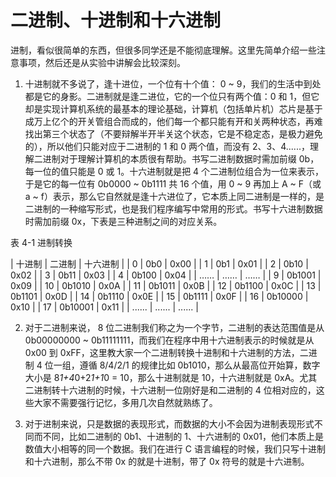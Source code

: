 # 二进制、十进制和十六进制

进制，看似很简单的东西，但很多同学还是不能彻底理解。这里先简单介绍一些注意事项，然后还是从实验中讲解会比较深刻。

1) 十进制就不多说了，逢十进位，一个位有十个值： 0 ~ 9，我们的生活中到处都是它的身影。二进制就是逢二进位，它的一个位只有两个值：0 和 1，但它却是实现计算机系统的最基本的理论基础，计算机（包括单片机）芯片是基于成万上亿个的开关管组合而成的，他们每一个都只能有开和关两种状态，再难找出第三个状态了（不要辩解半开半关这个状态，它是不稳定态，是极力避免的），所以他们只能对应于二进制的 1 和 0 两个值，而没有 2、3、4......，理解二进制对于理解计算机的本质很有帮助。书写二进制数据时需加前缀 0b，每一位的值只能是 0 或 1。十六进制就是把 4 个二进制位组合为一位来表示，于是它的每一位有 0b0000 ~ 0b1111 共 16 个值，用 0 ~ 9 再加上 A ~ F（或 a ~ f）表示，那么它自然就是逢十六进位了，它本质上同二进制是一样的，是二进制的一种缩写形式，也是我们程序编写中常用的形式。书写十六进制数据时需加前缀 0x，下表是三种进制之间的对应关系。

表 4-1 进制转换

| 十进制 | 二进制 | 十六进制 |
| 0 | 0b0 | 0x00 |
| 1 | 0b1 | 0x01 |
| 2 | 0b10 | 0x02 |
| 3 | 0b11 | 0x03 |
| 4 | 0b100 | 0x04 |
| …… | …… | …… |
| 9 | 0b1001 | 0x09 |
| 10 | 0b1010 | 0x0A |
| 11 | 0b1011 | 0x0B |
| 12 | 0b1100 | 0x0C |
| 13 | 0b1101 | 0x0D |
| 14 | 0b1110 | 0x0E |
| 15 | 0b1111 | 0x0F |
| 16 | 0b10000 | 0x10 |
| 17 | 0b10001 | 0x11 |
| ...... | ...... | ...... |

2) 对于二进制来说， 8 位二进制我们称之为一个字节，二进制的表达范围值是从 0b00000000 ~ 0b11111111，而我们在程序中用十六进制表示的时候就是从 0x00 到 0xFF，这里教大家一个二进制转换十进制和十六进制的方法，二进制 4 位一组，遵循 8/4/2/1 的规律比如 0b1010，那么从最高位开始算，数字大小是 8*1+4*0+2*1+1*0 = 10，那么十进制就是 10，十六进制就是 0xA。尤其二进制转十六进制的时候，十六进制一位刚好是和二进制的 4 位相对应的，这些大家不需要强行记忆，多用几次自然就熟练了。

3) 对于进制来说，只是数据的表现形式，而数据的大小不会因为进制表现形式不同而不同，比如二进制的 0b1、十进制的 1、十六进制的 0x01，他们本质上是数值大小相等的同一个数据。我们在进行 C 语言编程的时候，我们只写十进制和十六进制，那么不带 0x 的就是十进制，带了 0x 符号的就是十六进制。